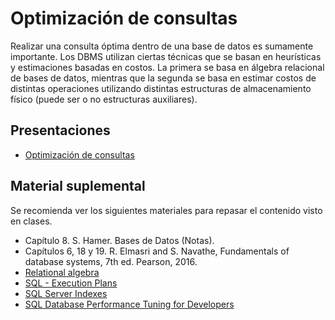 # Optimización de consultas

Realizar una consulta óptima dentro de una base de datos es sumamente importante. Los DBMS utilizan ciertas técnicas que se basan en heurísticas y estimaciones basadas en costos. La primera se basa en álgebra relacional de bases de datos, mientras que la segunda se basa en estimar costos de distintas operaciones utilizando distintas estructuras de almacenamiento físico (puede ser o no estructuras auxiliares).

## Presentaciones

- [Optimización de consultas](https://github.com/sivanahamer/bases-datos/blob/main/08-Optimizacion/pres/08-optimizacion.pdf)

## Material suplemental

Se recomienda ver los siguientes materiales para repasar el contenido visto en clases.

- Capítulo 8. S. Hamer. Bases de Datos (Notas).
- Capítulos 6, 18 y 19. R. Elmasri and S. Navathe, Fundamentals of database systems, 7th ed. Pearson, 2016.
- [Relational algebra](https://www.youtube.com/watch?v=tii7xcFilOA&list=PL6hGtHedy2Z4EkgY76QOcueU8lAC4o6c3&index=9)
- [SQL - Execution Plans](https://bertwagner.com/category/sql/performance-tuning/execution-plans.html)
- [SQL Server Indexes](https://www.sqlservertutorial.net/sql-server-indexes/)
- [SQL Database Performance Tuning for Developers](https://www.toptal.com/sql-server/sql-database-tuning-for-developers)